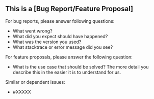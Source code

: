 <!--
1. Just have a general question? Join us on Slack https://join.slack.com/t/serverless-contrib/shared_invite/MjI5NzY1ODM2MTc3LTE1MDM0NDIyOTUtMDgxNTcxMTcxNg
1. Please check if an issue already exists so there are no duplicates
1. Check out and follow our Guidelines: https://github.com/serverless/event-gateway/blob/master/CONTRIBUTING.md
1. Fill out the whole template so we have a good overview on the issue
1. Do not remove any section of the template. If something is not applicable leave it empty but leave it in the Issue
1. Please follow the template otherwise, we'll have to ask you to update it
-->

## This is a [Bug Report/Feature Proposal]

For bug reports, please answer following questions:
* What went wrong?
* What did you expect should have happened?
* What was the version you used?
* What stacktrace or error message did you see?

For feature proposals, please answer the following question:
* What is the use case that should be solved? The more detail you describe this in the easier it is to understand for us.

Similar or dependent issues:
* #XXXXX
